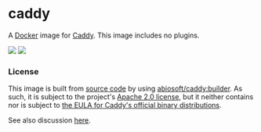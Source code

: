 # caddy

A [Docker](https://docker.com) image for [Caddy](https://caddyserver.com). This image includes no plugins.

[![](https://images.microbadger.com/badges/image/stffabi/caddy.svg)](https://microbadger.com/images/stffabi/caddy "Get your own image badge on microbadger.com")
[![](https://img.shields.io/badge/version-0.10.9-blue.svg)](https://github.com/mholt/caddy/tree/v0.10.9)

### License

This image is built from [source code](https://github.com/mholt/caddy) by using 
[abiosoft/caddy:builder](https://github.com/abiosoft/caddy-docker/blob/master/BUILDER.md). As such, it is subject to
the project's [Apache 2.0 license](https://github.com/mholt/caddy/blob/baf6db5b570e36ea2fee30d50f879255a5895370/LICENSE.txt),
but it neither contains nor is subject to [the EULA for Caddy's official binary distributions](https://github.com/mholt/caddy/blob/545fa844bbd188c1e5bff6926e5c410e695571a0/dist/EULA.txt).

See also discussion [here](https://github.com/mholt/caddy/issues/1878).
